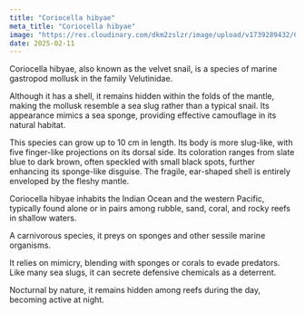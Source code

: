 ```yaml
---
title: "Coriocella hibyae"
meta_title: "Coriocella hibyae"
image: "https://res.cloudinary.com/dkm2zslzr/image/upload/v1739289432/Coriocella_hibyae_kh5fi1.png"
date: 2025-02-11
---
```


Coriocella hibyae, also known as the velvet snail, is a species of marine gastropod mollusk in the family Velutinidae.

Although it has a shell, it remains hidden within the folds of the mantle, making the mollusk resemble a sea slug rather than a typical snail. Its appearance mimics a sea sponge, providing effective camouflage in its natural habitat.

This species can grow up to 10 cm in length. Its body is more slug-like, with five finger-like projections on its dorsal side. Its coloration ranges from slate blue to dark brown, often speckled with small black spots, further enhancing its sponge-like disguise. The fragile, ear-shaped shell is entirely enveloped by the fleshy mantle.

Coriocella hibyae inhabits the Indian Ocean and the western Pacific, typically found alone or in pairs among rubble, sand, coral, and rocky reefs in shallow waters.

A carnivorous species, it preys on sponges and other sessile marine organisms.

It relies on mimicry, blending with sponges or corals to evade predators. Like many sea slugs, it can secrete defensive chemicals as a deterrent.

Nocturnal by nature, it remains hidden among reefs during the day, becoming active at night.

